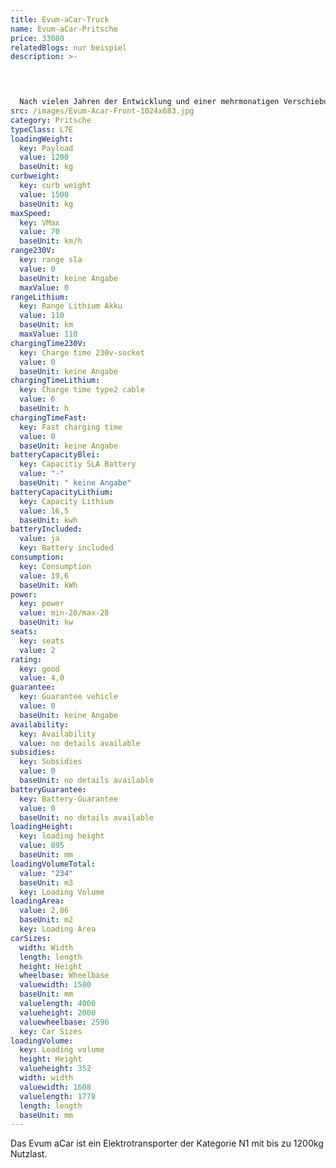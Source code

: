 ```yaml
---
title: Evum-aCar-Truck
name: Evum-aCar-Pritsche
price: 33080
relatedBlogs: nur beispiel
description: >-
  



  Nach vielen Jahren der Entwicklung und einer mehrmonatigen Verschiebung des Produktionsstarts durch die Corona-Krise, ist das Evum A -Car nun seit Juni 2020 auf dem Markt. Ursprünglich wurde der kräftige Elektrotransporter für Entwicklungs- und Schwellenländern entwickelt, wo er in der Landwirtschaft und der Industrie zum Einsatz kommen sollte. Während der Entstehungsphase wurde aber klar, dass das Fahrzeug auch für den europäischen Markt attraktiv sein könnte.
src: /images/Evum-Acar-Front-1024x683.jpg
category: Pritsche
typeClass: L7E
loadingWeight:
  key: Payload
  value: 1200
  baseUnit: kg
curbweight:
  key: curb weight
  value: 1500
  baseUnit: kg
maxSpeed:
  key: VMax
  value: 70
  baseUnit: km/h
range230V:
  key: range sla
  value: 0
  baseUnit: keine Angabe
  maxValue: 0
rangeLithium:
  key: Range Lithium Akku
  value: 110
  baseUnit: km
  maxValue: 110
chargingTime230V:
  key: Charge time 230v-socket
  value: 0
  baseUnit: keine Angabe
chargingTimeLithium:
  key: Charge time type2 cable
  value: 6
  baseUnit: h
chargingTimeFast:
  key: Fast charging time
  value: 0
  baseUnit: keine Angabe
batteryCapacityBlei:
  key: Capacitiy SLA Battery
  value: "-"
  baseUnit: " keine Angabe"
batteryCapacityLithium:
  key: Capacity Lithium
  value: 16,5
  baseUnit: kwh
batteryIncluded:
  value: ja
  key: Battery included
consumption:
  key: Consumption
  value: 19,6
  baseUnit: kWh
power:
  key: power
  value: min-20/max-28
  baseUnit: kw
seats:
  key: seats
  value: 2
rating:
  key: good
  value: 4,0
guarantee:
  key: Guarantee vehicle
  value: 0
  baseUnit: keine Angabe
availability:
  key: Availability
  value: no details available
subsidies:
  key: Subsidies
  value: 0
  baseUnit: no details available
batteryGuarantee:
  key: Battery-Guarantee
  value: 0
  baseUnit: no details available
loadingHeight:
  key: loading height
  value: 895
  baseUnit: mm
loadingVolumeTotal:
  value: "234"
  baseUnit: m3
  key: Loading Volume
loadingArea:
  value: 2,86
  baseUnit: m2
  key: Loading Area
carSizes:
  width: Width
  length: length
  height: Height
  wheelbase: Wheelbase
  valuewidth: 1500
  baseUnit: mm
  valuelength: 4000
  valueheight: 2000
  valuewheelbase: 2596
  key: Car Sizes
loadingVolume:
  key: Loading volume
  height: Height
  valueheight: 352
  width: width
  valuewidth: 1608
  valuelength: 1778
  length: length
  baseUnit: mm
---
```


Das Evum aCar ist ein Elektrotransporter der Kategorie N1 mit bis zu 1200kg Nutzlast.
